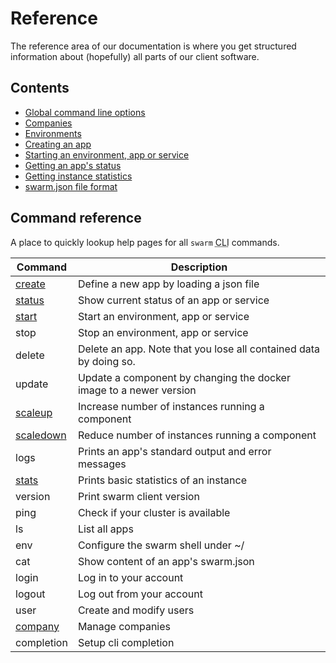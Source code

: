 # Reference

The reference area of our documentation is where you get structured information about (hopefully) all parts of our client software.

## Contents

 * [Global command line options](global-options/)
 * [Companies](companies/)
 * [Environments](env/)
 * [Creating an app](create/)
 * [Starting an environment, app or service](start/)
 * [Getting an app's status](status/)
 * [Getting instance statistics](stats/)
 * [swarm.json file format](swarm-json/)


## Command reference

A place to quickly lookup help pages for all `swarm` <abbr title="command line interface">CLI</abbr> commands.

Command                 | Description
----------------------- | -------------------------------
[create](create/)       | Define a new app by loading a json file
[status](status/)       | Show current status of an app or service
[start](start/)         | Start an environment, app or service
stop                    | Stop an environment, app or service
delete                  | Delete an app. Note that you lose all contained data by doing so.
update                  | Update a component by changing the docker image to a newer version
[scaleup](scaleup/)     | Increase number of instances running a component
[scaledown](scaledown/) | Reduce number of instances running a component
logs                    | Prints an app's standard output and error messages
[stats](stats/)         | Prints basic statistics of an instance
version                 | Print swarm client version
ping                    | Check if your cluster is available
ls                      | List all apps
env                     | Configure the swarm shell under ~/
cat                     | Show content of an app's swarm.json
login                   | Log in to your account
logout                  | Log out from your account
user                    | Create and modify users
[company](companies/)   | Manage companies
completion              | Setup cli completion
